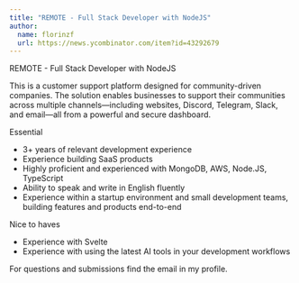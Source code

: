 ```yaml
---
title: "REMOTE - Full Stack Developer with NodeJS"
author:
  name: florinzf
  url: https://news.ycombinator.com/item?id=43292679
---
```

REMOTE - Full Stack Developer with NodeJS

This is a customer support platform designed for community-driven companies. The solution enables businesses to support their communities across multiple channels—including websites, Discord, Telegram, Slack, and email—all from a powerful and secure dashboard.

Essential
- 3+ years of relevant development experience
- Experience building SaaS products
- Highly proficient and experienced with MongoDB, AWS, Node.JS, TypeScript
- Ability to speak and write in English fluently
- Experience within a startup environment and small development teams, building features and products end-to-end

Nice to haves
- Experience with Svelte
- Experience with using the latest AI tools in your development workflows

For questions and submissions find the email in my profile.
<JobApplication />
